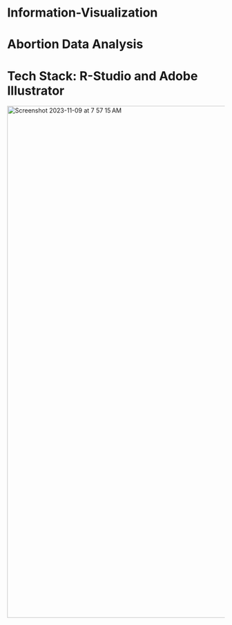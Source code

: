 # Information-Visualization

  # Abortion Data Analysis
  # Tech Stack: R-Studio and Adobe Illustrator

<img width="1186" alt="Screenshot 2023-11-09 at 7 57 15 AM" src="https://github.com/jasumonga17/Information-Visualization/assets/76562774/b6a2ec7f-4919-46be-a704-7972ccc02fc8">
